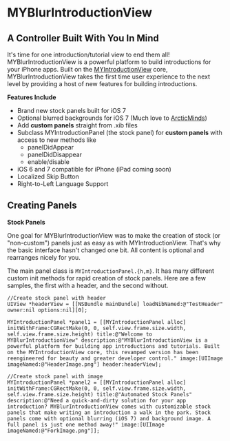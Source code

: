 MYBlurIntroductionView
======================

## A Controller Built With You In Mind

It's time for one introduction/tutorial view to end them all! MYBlurIntroductionView is a powerful platform to build introductions for your iPhone apps. Built on the [MYIntroductionView](https://github.com/MatthewYork/iPhone-IntroductionTutorial) core, MYBlurIntroductionView takes the first time user experience to the next level by providing a host of new features for building introductions.

**Features Include**
* Brand new stock panels built for iOS 7
* Optional blurred backgrounds for iOS 7 (Much love to [ArcticMinds](https://github.com/ArcticMinds/iOS-blur))
* Add **custom panels** straight from .xib files
* Subclass MYIntroductionPanel (the stock panel) for **custom panels** with access to new methods like
  * panelDidAppear 
  * panelDidDisappear
  * enable/disable
* iOS 6 and 7 compatible for iPhone (iPad coming soon)
* Localized Skip Button
* Right-to-Left Language Support


## Creating Panels

**Stock Panels**

One goal for MYBlurIntroductionView was to make the creation of stock (or "non-custom") panels just as easy as with MYIntroductionView. That's why the basic interface hasn't changed one bit. All content is optional and rearranges nicely for you. 

The main panel class is <code>MYIntroductionPanel.{h,m}</code>. It has many different custom init methods for rapid creation of stock panels. Here are a few samples, the first with a header, and the second without.

```objc
//Create stock panel with header
UIView *headerView = [[NSBundle mainBundle] loadNibNamed:@"TestHeader" owner:nil options:nil][0];

MYIntroductionPanel *panel1 = [[MYIntroductionPanel alloc] initWithFrame:CGRectMake(0, 0, self.view.frame.size.width, self.view.frame.size.height) title:@"Welcome to MYBlurIntroductionView" description:@"MYBlurIntroductionView is a powerful platform for building app introductions and tutorials. Built on the MYIntroductionView core, this revamped version has been reengineered for beauty and greater developer control." image:[UIImage imageNamed:@"HeaderImage.png"] header:headerView];
    
//Create stock panel with image
MYIntroductionPanel *panel2 = [[MYIntroductionPanel alloc] initWithFrame:CGRectMake(0, 0, self.view.frame.size.width, self.view.frame.size.height) title:@"Automated Stock Panels" description:@"Need a quick-and-dirty solution for your app introduction? MYBlurIntroductionView comes with customizable stock panels that make writing an introduction a walk in the park. Stock panels come with optional blurring (iOS 7) and background image. A full panel is just one method away!" image:[UIImage imageNamed:@"ForkImage.png"]];
```


